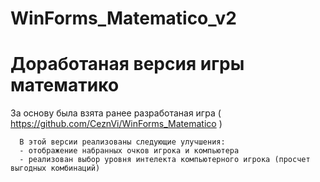 # WinForms_Matematico_v2
# **Доработаная версия игры математико** #

За основу была взята ранее разработаная игра ( https://github.com/CeznVi/WinForms_Matematico )

      В этой версии реализованы следующие улучшения:
      - отображение набранных очков игрока и компьютера
      - реализован выбор уровня интелекта компьютерного игрока (просчет выгодных комбинаций)


